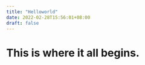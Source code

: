 ```yaml
---
title: "Helloworld"
date: 2022-02-28T15:56:01+08:00
draft: false
---
```

# This is where it all begins.
